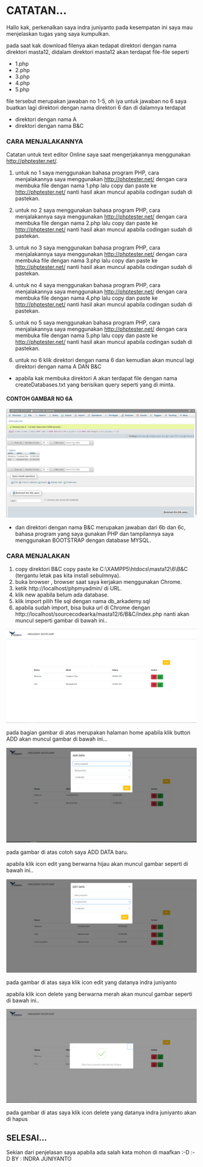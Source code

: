 # CATATAN...    
Hallo kak, perkenalkan saya indra juniyanto pada kesempatan ini saya mau menjelaskan tugas yang saya kumpulkan.

pada saat kak download filenya akan tedapat direktori dengan nama direktori masta12, didalam direktori masta12 akan terdapat file-file seperti    
- 1.php
- 2.php
- 3.php
- 4.php
- 5.php   

file tersebut merupakan jawaban no 1-5, oh iya untuk jawaban no 6 saya buatkan lagi direktori dengan nama direktori 6 dan di dalamnya terdapat
- direktori dengan nama A
- direktori dengan nama B&C   

### CARA MENJALAKANNYA

Catatan untuk text editor Online saya saat mengerjakannya menggunakan http://phptester.net/.  

1. untuk no 1 saya menggunakan bahasa program PHP, cara menjalakannya saya menggunakan http://phptester.net/ dengan cara membuka file dengan nama 1.php lalu copy dan paste ke http://phptester.net/ nanti hasil akan muncul apabila codingan sudah di pastekan.

2. untuk no 2 saya menggunakan bahasa program PHP, cara menjalakannya saya menggunakan http://phptester.net/ dengan cara membuka file dengan nama 2.php lalu copy dan paste ke http://phptester.net/ nanti hasil akan muncul apabila codingan sudah di pastekan.

3. untuk no 3 saya menggunakan bahasa program PHP, cara menjalakannya saya menggunakan http://phptester.net/ dengan cara membuka file dengan nama 3.php lalu copy dan paste ke http://phptester.net/ nanti hasil akan muncul apabila codingan sudah di pastekan.

4. untuk no 4 saya menggunakan bahasa program PHP, cara menjalakannya saya menggunakan http://phptester.net/ dengan cara membuka file dengan nama 4.php lalu copy dan paste ke http://phptester.net/ nanti hasil akan muncul apabila codingan sudah di pastekan.

5. untuk no 5 saya menggunakan bahasa program PHP, cara menjalakannya saya menggunakan http://phptester.net/ dengan cara membuka file dengan nama 5.php lalu copy dan paste ke http://phptester.net/ nanti hasil akan muncul apabila codingan sudah di pastekan.

6. untuk no 6 klik direktori dengan nama 6 dan kemudian akan muncul lagi direktori dengan nama A DAN B&C
- apabila kak membuka direktori A akan terdapat file dengan nama createDatabases.txt yang berisikan query seperti yang di minta.  

#### CONTOH GAMBAR NO 6A

![](masta12/6/A/6A.JPG)   

- dan direktori dengan nama B&C merupakan jawaban dari 6b dan 6c, bahasa program yang saya gunakan PHP dan tampilannya saya menggunakan BOOTSTRAP dengan database MYSQL.  

### CARA MENJALAKAN 
1. copy direktori B&C copy paste ke C:\XAMPP5\htdocs\masta12\6\B&C  (tergantu letak pas kita install sebulmnya).
2. buka browser , browser saat saya kerjakan menggunakan Chrome.
3. ketik http://localhost/phpmyadmin/ di URL.
4. klik new apabila belum ada database.
5. klik import pilih file sql dengan nama db_arkademy.sql
6. apabila sudah import, bisa buka url di Chrome dengan http://localhost/sourcecodearka/masta12/6/B&C/index.php nanti akan muncul seperti gambar di bawah ini.. 

![](masta12/6/B&C/Tampilan/tampilanHome.png)

pada bagian gambar di atas merupakan halaman home apabila klik button ADD akan muncul gambar di bawah ini...  

![](masta12/6/B&C/Tampilan/tampilanAddData.PNG)

pada gambar di atas cotoh saya ADD DATA baru.   

apabila klik icon edit yang berwarna hijau akan muncul gambar seperti di bawah ini..

![](masta12/6/B&C/Tampilan/tampilanEditData.PNG)  

pada gambar di atas saya klik icon edit yang datanya indra juniyanto

apabila klik icon delete yang berwarna merah akan muncul gambar seperti di bawah ini..

![](masta12/6/B&C/Tampilan/tampilanDeleteData.PNG)  

pada gambar di atas saya klik icon delete yang datanya indra juniyanto akan di hapus    


## SELESAI...
Sekian dari penjelasan saya apabila ada salah kata mohon di maafkan :-D :-D
BY : INDRA JUNIYANTO


